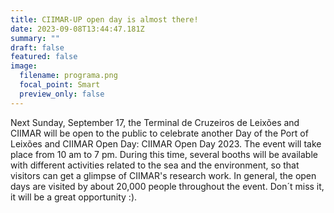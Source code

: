 ```yaml
---
title: CIIMAR-UP open day is almost there!
date: 2023-09-08T13:44:47.181Z
summary: ""
draft: false
featured: false
image:
  filename: programa.png
  focal_point: Smart
  preview_only: false
---
```

Next Sunday, September 17, the Terminal de Cruzeiros de Leixões and CIIMAR will be open to the public to celebrate another Day of the Port of Leixões and CIIMAR Open Day: CIIMAR Open Day 2023.
The event will take place from 10 am to 7 pm. During this time, several booths will be available with different activities related to the sea and the environment, so that visitors can get a glimpse of CIIMAR's research work. In general, the open days are visited by about 20,000 people throughout the event. 
Don´t miss it, it will be a great opportunity :).